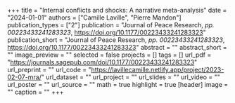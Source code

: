 +++
title = "Internal conflicts and shocks: A narrative meta-analysis"
date = "2024-01-01"
authors = ["Camille Laville", "Pierre Mandon"]
publication_types = ["2"]
publication = "Journal of Peace Research, _pp. 00223433241283323_, https://doi.org/10.1177/00223433241283323"
publication_short = "Journal of Peace Research, _pp. 00223433241283323_, https://doi.org/10.1177/00223433241283323"
abstract = ""
abstract_short = ""
image_preview = ""
selected = false
projects = []
tags = []
url_pdf = "https://journals.sagepub.com/doi/10.1177/00223433241283323"
url_preprint = ""
url_code = "https://lavillecamille.netlify.app/project/2023-02-07-mra/"
url_dataset = ""
url_project = ""
url_slides = ""
url_video = ""
url_poster = ""
url_source = ""
math = true
highlight = true
[header]
image = ""
caption = ""
+++
